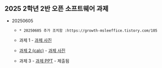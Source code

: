 ## 2025 2학년 2반 오픈 소프트웨어 과제

* 20250605

    * `* 20250605 추가 조치함 :https://growth-msleeffice.tistory.com/105`

    * 과제 1 - [과제 사진](https://github.com/202407060/testCollaborators/blob/main/%EC%8A%A4%ED%81%AC%EB%A6%B0%EC%83%B7%202025-06-05%20144725.png)

    * [과제 2 (calc)](https://github.com/202407060/calc) - [과제 사진](https://github.com/202407060/testCollaborators/blob/main/%EA%B3%BC%EC%A0%9C%202.png)
 
    * 과제 3 - [과제 PPT](https://github.com/202407060/testCollaborators/blob/main/202407060%20%EB%B0%95%EC%A7%80%ED%95%9C%20%EC%98%A4%ED%94%88%20%EC%86%8C%ED%94%84%ED%8A%B8%EC%9B%A8%EC%96%B4%20%EA%B3%BC%EC%A0%9C%203.pptx) - 제출됨

